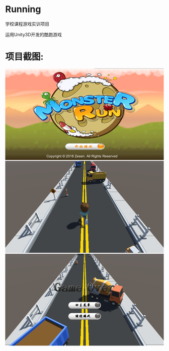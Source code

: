 # Running

学校课程游戏实训项目

运用Unity3D开发的酷跑游戏

# 项目截图:

![Image img](https://github.com/RaysonChan/Running/blob/master/img-folder/Running01.png)
![Image img](https://github.com/RaysonChan/Running/blob/master/img-folder/Running02.png)
![Image img](https://github.com/RaysonChan/Running/blob/master/img-folder/Running03.png)
